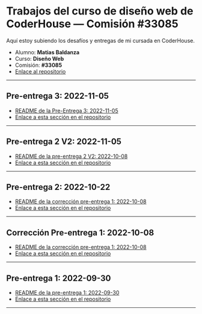 # Trabajos del curso de diseño web de CoderHouse — Comisión #33085

Aquí estoy subiendo los desafíos y entregas de mi cursada en CoderHouse.

- Alumno: **Matias Baldanza**
- Curso: **Diseño Web**
- Comisión: **#33085**
- [Enlace al repositorio](https://github.com/matiasbaldanza/coderhouse-diseno-web-33085)

<hr>

## Pre-entrega 3: 2022-11-05

- [README de la Pre-Entrega 3: 2022-11-05](PreEntrega3-Baldanza/README_Pre_entrega_3_Baldanza_2022-11-05.md)
- [Enlace a esta sección en el repositorio](https://github.com/matiasbaldanza/coderhouse-diseno-web-33085/tree/main/PreEntrega3-Baldanza)

<hr>

## Pre-entrega 2 V2: 2022-11-05

- [README de la pre-entrega 2 V2: 2022-10-08](PreEntrega2-Baldanza/README_Pre_entrega_2_V2_Baldanza_2022-11-05.md)
- [Enlace a esta sección en el repositorio](https://github.com/matiasbaldanza/coderhouse-diseno-web-33085/tree/main/README_Pre_entrega_2_V2_Baldanza_2022-11-05)

<hr>

## Pre-entrega 2: 2022-10-22

- [README de la corrección pre-entrega 1: 2022-10-08](PreEntrega2-Baldanza/README_Pre_entrega_2_Baldanza_2022-10-22.md)
- [Enlace a esta sección en el repositorio](https://github.com/matiasbaldanza/coderhouse-diseno-web-33085/tree/main/PreEntrega2-Baldanza)

<hr>

## Corrección Pre-entrega 1: 2022-10-08

- [README de la corrección pre-entrega 1: 2022-10-08](QuieroSerDev-V1.1/README_V1.1_correccion_primera_pre_entrega_2022-10-08.md)
- [Enlace a esta sección en el repositorio](https://github.com/matiasbaldanza/coderhouse-diseno-web-33085/tree/main/QuieroSerDev-V1.1)

<hr>

## Pre-entrega 1: 2022-09-30

- [README de la pre-entrega 1: 2022-09-30](QuieroSerDev-V1/README_V1_primera_pre_entrega_2022-09-30.md)
- [Enlace a esta sección en el repositorio](https://github.com/matiasbaldanza/coderhouse-diseno-web-33085/tree/main/QuieroSerDev-V1)

<hr>

